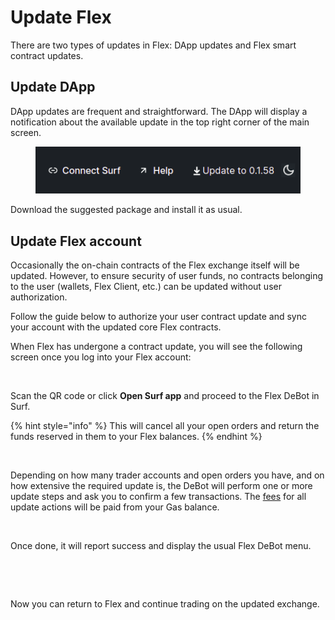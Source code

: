 # Update Flex

There are two types of updates in Flex: DApp updates and Flex smart contract updates.

## Update DApp

DApp updates are frequent and straightforward. The DApp will display a notification about the available update in the top right corner of the main screen.&#x20;

<figure><img src="../.gitbook/assets/upd.png" alt=""><figcaption></figcaption></figure>

Download the suggested package and install it as usual.

## Update Flex account

Occasionally the on-chain contracts of the Flex exchange itself will be updated. However, to ensure security of user funds, no contracts belonging to the user (wallets, Flex Client, etc.) can be updated without user authorization.

Follow the guide below to authorize your user contract update and sync your account with the updated core Flex contracts.

When Flex has undergone a contract update, you will see the following screen once you log into your Flex account:

<figure><img src="../.gitbook/assets/0058.png" alt=""><figcaption></figcaption></figure>

Scan the QR code or click **Open Surf app** and proceed to the Flex DeBot in Surf.

{% hint style="info" %}
This will cancel all your open orders and return the funds reserved in them to your Flex balances.
{% endhint %}

<figure><img src="../.gitbook/assets/0066.png" alt=""><figcaption></figcaption></figure>

Depending on how many trader accounts and open orders you have, and on how extensive the required update is, the DeBot will perform one or more update steps and ask you to confirm a few transactions. The [fees](../specifications/flex-fees.md#update-fees) for all update actions will be paid from your Gas balance.

<figure><img src="../.gitbook/assets/0067.png" alt=""><figcaption></figcaption></figure>

Once done, it will report success and display the usual Flex DeBot menu.

<figure><img src="../.gitbook/assets/0065.png" alt=""><figcaption></figcaption></figure>

<figure><img src="../.gitbook/assets/0062.png" alt=""><figcaption></figcaption></figure>

Now you can return to Flex and continue trading on the updated exchange.
